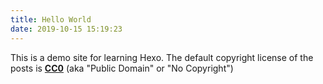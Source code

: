 ```yaml
---
title: Hello World
date: 2019-10-15 15:19:23
---
```

This is a demo site for learning Hexo.
The default copyright license of the posts is [**CC0**](https://creativecommons.org/publicdomain/zero/1.0/) (aka "Public Domain" or "No Copyright")
